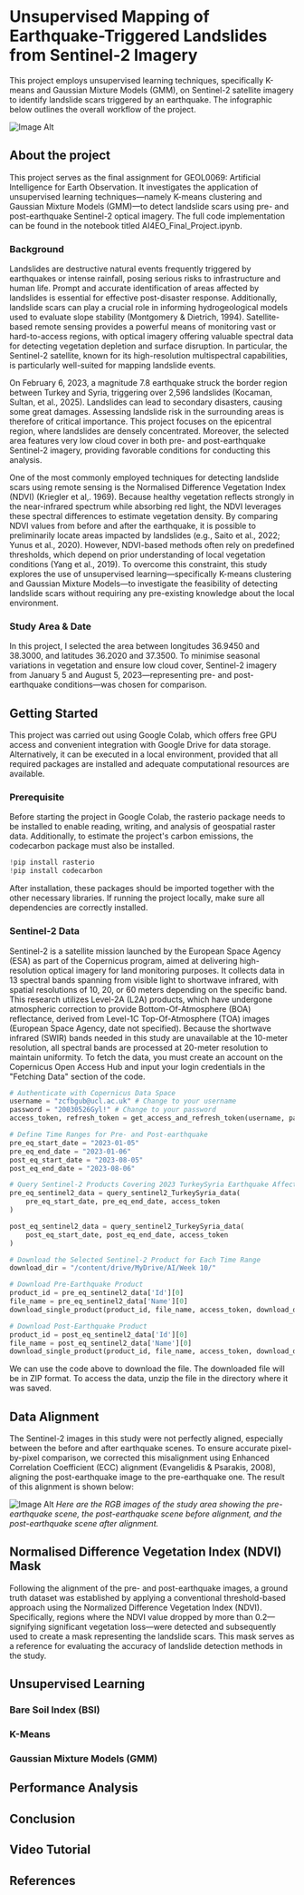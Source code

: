 # Unsupervised Mapping of Earthquake-Triggered Landslides from Sentinel-2 Imagery

This project employs unsupervised learning techniques, specifically K-means and Gaussian Mixture Models (GMM), on Sentinel-2 satellite imagery to identify landslide scars triggered by an earthquake. The infographic below outlines the overall workflow of the project.

![Image Alt](https://github.com/YilinGu1010/final/blob/d6fa01dc12fd7c3168871e64219250d37ccf885f/Screen%20Shot%202025-06-05%20at%2018.47.31.png)

## About the project

This project serves as the final assignment for GEOL0069: Artificial Intelligence for Earth Observation. It investigates the application of unsupervised learning techniques—namely K-means clustering and Gaussian Mixture Models (GMM)—to detect landslide scars using pre- and post-earthquake Sentinel-2 optical imagery. The full code implementation can be found in the notebook titled AI4EO_Final_Project.ipynb.

### Background

Landslides are destructive natural events frequently triggered by earthquakes or intense rainfall, posing serious risks to infrastructure and human life. Prompt and accurate identification of areas affected by landslides is essential for effective post-disaster response. Additionally, landslide scars can play a crucial role in informing hydrogeological models used to evaluate slope stability (Montgomery & Dietrich, 1994). Satellite-based remote sensing provides a powerful means of monitoring vast or hard-to-access regions, with optical imagery offering valuable spectral data for detecting vegetation depletion and surface disruption. In particular, the Sentinel-2 satellite, known for its high-resolution multispectral capabilities, is particularly well-suited for mapping landslide events.

On February 6, 2023, a magnitude 7.8 earthquake struck the border region between Turkey and Syria, triggering over 2,596 landslides (Kocaman, Sultan, et al., 2025). Landslides can lead to secondary disasters, causing some great damages. Assessing landslide risk in the surrounding areas is therefore of critical importance. This project focuses on the epicentral region, where landslides are densely concentrated. Moreover, the selected area features very low cloud cover in both pre- and post-earthquake Sentinel-2 imagery, providing favorable conditions for conducting this analysis.

One of the most commonly employed techniques for detecting landslide scars using remote sensing is the Normalised Difference Vegetation Index (NDVI) (Kriegler et al,. 1969). Because healthy vegetation reflects strongly in the near-infrared spectrum while absorbing red light, the NDVI leverages these spectral differences to estimate vegetation density. By comparing NDVI values from before and after the earthquake, it is possible to preliminarily locate areas impacted by landslides (e.g., Saito et al., 2022; Yunus et al., 2020). However, NDVI-based methods often rely on predefined thresholds, which depend on prior understanding of local vegetation conditions (Yang et al., 2019). To overcome this constraint, this study explores the use of unsupervised learning—specifically K-means clustering and Gaussian Mixture Models—to investigate the feasibility of detecting landslide scars without requiring any pre-existing knowledge about the local environment.

### Study Area & Date

In this project, I selected the area between longitudes 36.9450 and 38.3000, and latitudes 36.2020 and 37.3500. To minimise seasonal variations in vegetation and ensure low cloud cover, Sentinel-2 imagery from January 5 and August 5, 2023—representing pre- and post-earthquake conditions—was chosen for comparison.

## Getting Started

This project was carried out using Google Colab, which offers free GPU access and convenient integration with Google Drive for data storage. Alternatively, it can be executed in a local environment, provided that all required packages are installed and adequate computational resources are available.

### Prerequisite

Before starting the project in Google Colab, the rasterio package needs to be installed to enable reading, writing, and analysis of geospatial raster data. Additionally, to estimate the project's carbon emissions, the codecarbon package must also be installed.

```python
!pip install rasterio
!pip install codecarbon
```

After installation, these packages should be imported together with the other necessary libraries. If running the project locally, make sure all dependencies are correctly installed.

### Sentinel-2 Data

Sentinel-2 is a satellite mission launched by the European Space Agency (ESA) as part of the Copernicus program, aimed at delivering high-resolution optical imagery for land monitoring purposes. It collects data in 13 spectral bands spanning from visible light to shortwave infrared, with spatial resolutions of 10, 20, or 60 meters depending on the specific band. This research utilizes Level-2A (L2A) products, which have undergone atmospheric correction to provide Bottom-Of-Atmosphere (BOA) reflectance, derived from Level-1C Top-Of-Atmosphere (TOA) images (European Space Agency, date not specified). Because the shortwave infrared (SWIR) bands needed in this study are unavailable at the 10-meter resolution, all spectral bands are processed at 20-meter resolution to maintain uniformity. To fetch the data, you must create an account on the Copernicus Open Access Hub and input your login credentials in the "Fetching Data" section of the code.

```python
# Authenticate with Copernicus Data Space
username = "zcfbgub@ucl.ac.uk" # Change to your username
password = "20030526Gyl!" # Change to your password
access_token, refresh_token = get_access_and_refresh_token(username, password)

# Define Time Ranges for Pre- and Post-earthquake
pre_eq_start_date = "2023-01-05"
pre_eq_end_date = "2023-01-06"
post_eq_start_date = "2023-08-05"
post_eq_end_date = "2023-08-06"

# Query Sentinel-2 Products Covering 2023 TurkeySyria Earthquake Affected Area
pre_eq_sentinel2_data = query_sentinel2_TurkeySyria_data(
    pre_eq_start_date, pre_eq_end_date, access_token
)

post_eq_sentinel2_data = query_sentinel2_TurkeySyria_data(
    post_eq_start_date, post_eq_end_date, access_token
)

# Download the Selected Sentinel-2 Product for Each Time Range
download_dir = "/content/drive/MyDrive/AI/Week 10/"

# Download Pre-Earthquake Product
product_id = pre_eq_sentinel2_data['Id'][0]
file_name = pre_eq_sentinel2_data['Name'][0]
download_single_product(product_id, file_name, access_token, download_dir)

# Download Post-Earthquake Product
product_id = post_eq_sentinel2_data['Id'][0]
file_name = post_eq_sentinel2_data['Name'][0]
download_single_product(product_id, file_name, access_token, download_dir)
```

We can use the code above to download the file. The downloaded file will be in ZIP format. To access the data, unzip the file in the directory where it was saved.

## Data Alignment

The Sentinel-2 images in this study were not perfectly aligned, especially between the before and after earthquake scenes. To ensure accurate pixel-by-pixel comparison, we corrected this misalignment using Enhanced Correlation Coefficient (ECC) alignment (Evangelidis & Psarakis, 2008), aligning the post-earthquake image to the pre-earthquake one. The result of this alignment is shown below:

![Image Alt](https://github.com/YilinGu1010/final/blob/d8ba6b55ff5b95f64a08a4c460962ce15844505c/pre.png)
*Here are the RGB images of the study area showing the pre-earthquake scene, the post-earthquake scene before alignment, and the post-earthquake scene after alignment.*

## Normalised Difference Vegetation Index (NDVI) Mask

Following the alignment of the pre- and post-earthquake images, a ground truth dataset was established by applying a conventional threshold-based approach using the Normalized Difference Vegetation Index (NDVI). Specifically, regions where the NDVI value dropped by more than 0.2—signifying significant vegetation loss—were detected and subsequently used to create a mask representing the landslide scars. This mask serves as a reference for evaluating the accuracy of landslide detection methods in the study.



## Unsupervised Learning

### Bare Soil Index (BSI)

### K-Means

### Gaussian Mixture Models (GMM)

## Performance Analysis

## Conclusion

## Video Tutorial

## References
